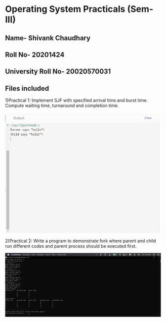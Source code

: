 # Operating System Practicals (Sem-III)

## Name- Shivank Chaudhary
## Roll No- 20201424
## University Roll No- 20020570031

## Files included

1)Practical 1:
    Implement SJF with specified arrival time and burst time. Compute waiting time, turnaround and completion time.
    
    
  ![Alt text](https://github.com/Alt-Shivam/Operating-System-Practical-SEM-III/blob/main/Screenshot%20(244).png?raw=true "Title")
    
    
2)Practical 2: 
    Write a program to demonstrate fork where parent and child run different codes and parent process should be executed first.
    
    
    
  ![Alt text](https://github.com/Alt-Shivam/Operating-System-Practical-SEM-III/blob/main/Screenshot%20(245).png?raw=true "Title")


